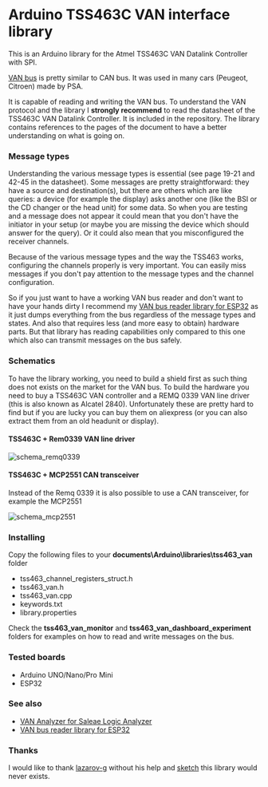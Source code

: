 # Arduino TSS463C VAN interface library

This is an Arduino library for the Atmel TSS463C VAN Datalink Controller with SPI.

[VAN bus][van_bus] is pretty similar to CAN bus. It was used in many cars (Peugeot, Citroen) made by PSA.

It is capable of reading and writing the VAN bus. To understand the VAN protocol and the library I **strongly recommend** to read the datasheet of the TSS463C VAN Datalink Controller. It is included in the repository. The library contains references to the pages of the document to have a better understanding on what is going on.

### Message types
Understanding the various message types is essential (see page 19-21 and 42-45 in the datasheet). Some messages are pretty straightforward: they have a source and destination(s), but there are others which are like queries: a device (for example the display) asks another one (like the BSI or the CD changer or the head unit) for some data. So when you are testing and a message does not appear it could mean that you don't have the initiator in your setup (or maybe you are missing the device which should answer for the query). Or it could also mean that you misconfigured the receiver channels.

Because of the various message types and the way the TSS463 works, configuring the channels properly is very important. You can easily miss messages if you don't pay attention to the message types and the channel configuration.

So if you just want to have a working VAN bus reader and don't want to have your hands dirty I recommend my [VAN bus reader library for ESP32][esp32_van_reader] as it just dumps everything from the bus regardless of the message types and states. And also that requires less (and more easy to obtain) hardware parts. But that library has reading capabilities only compared to this one which also can transmit messages on the bus safely.

### Schematics

To have the library working, you need to build a shield first as such thing does not exists on the market for the VAN bus. To build the hardware you need to buy a TSS463C VAN controller and a REMQ 0339 VAN line driver (this is also known as Alcatel 2840). Unfortunately these are pretty hard to find but if you are lucky you can buy them on aliexpress (or you can also extract them from an old headunit or display).

#### TSS463C + Rem0339 VAN line driver


![schema_remq0339](https://github.com/morcibacsi/arduino_tss463_van/raw/master/schema/schema_tss463_remq0339.png)

#### TSS463C + MCP2551 CAN transceiver

Instead of the Remq 0339 it is also possible to use a CAN transceiver, for example the MCP2551

![schema_mcp2551](https://github.com/morcibacsi/arduino_tss463_van/raw/master/schema/schema_tss463_mcp2551.png)

### Installing
Copy the following files to your **documents\Arduino\libraries\tss463_van** folder
  - tss463_channel_registers_struct.h
  - tss463_van.h
  - tss463_van.cpp
  - keywords.txt
  - library.properties

Check the **tss463_van_monitor** and **tss463_van_dashboard_experiment** folders for examples on how to read and write messages on the bus.

### Tested boards
- Arduino UNO/Nano/Pro Mini
- ESP32

### See also
- [VAN Analyzer for Saleae Logic Analyzer][van_analyzer]
- [VAN bus reader library for ESP32][esp32_van_reader]

### Thanks
I would like to thank [lazarov-g][lazarov-g] without his help and [sketch][lazarov_reader] this library would never exists.

[van_bus]: https://en.wikipedia.org/wiki/Vehicle_Area_Network
[van_network]: https://en.wikipedia.org/wiki/Vehicle_Area_Network
[van_analyzer]: https://github.com/morcibacsi/VanAnalyzer/
[esp32_van_reader]: https://github.com/morcibacsi/esp32_rmt_van_rx
[lazarov_reader]: https://github.com/lazarov-g/vanreader
[lazarov-g]: https://github.com/lazarov-g
